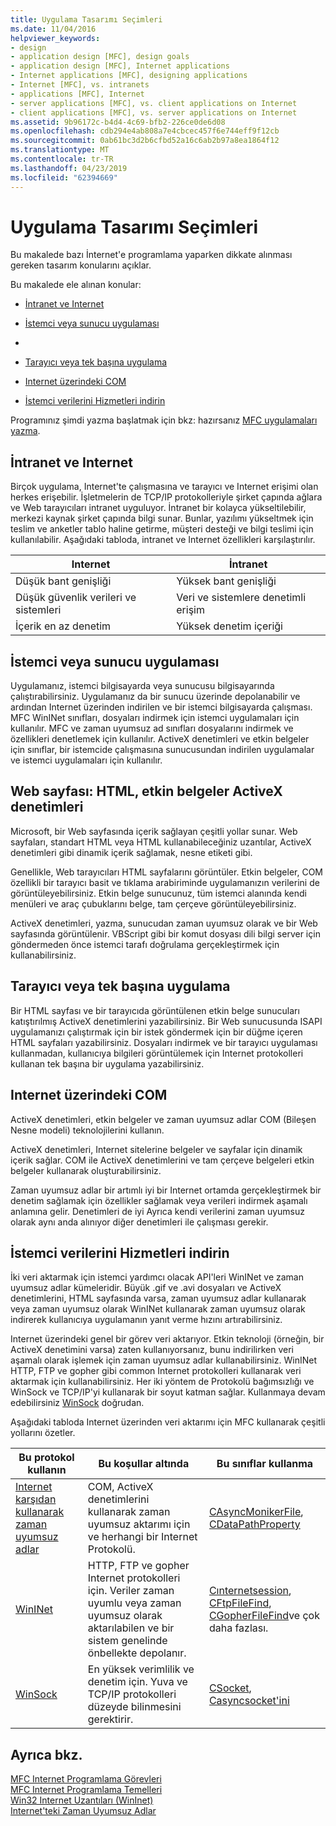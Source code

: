 ```yaml
---
title: Uygulama Tasarımı Seçimleri
ms.date: 11/04/2016
helpviewer_keywords:
- design
- application design [MFC], design goals
- application design [MFC], Internet applications
- Internet applications [MFC], designing applications
- Internet [MFC], vs. intranets
- applications [MFC], Internet
- server applications [MFC], vs. client applications on Internet
- client applications [MFC], vs. server applications on Internet
ms.assetid: 9b96172c-b4d4-4c69-bfb2-226ce0de6d08
ms.openlocfilehash: cdb294e4ab808a7e4cbcec457f6e744eff9f12cb
ms.sourcegitcommit: 0ab61bc3d2b6cfbd52a16c6ab2b97a8ea1864f12
ms.translationtype: MT
ms.contentlocale: tr-TR
ms.lasthandoff: 04/23/2019
ms.locfileid: "62394669"
---
```

# <a name="application-design-choices"></a>Uygulama Tasarımı Seçimleri

Bu makalede bazı İnternet'e programlama yaparken dikkate alınması gereken tasarım konularını açıklar.

Bu makalede ele alınan konular:

- [İntranet ve Internet](#_core_intranet_versus_internet)

- [İstemci veya sunucu uygulaması](#_core_client_or_server_application)

- [](#_core_the_web_page)

- [Tarayıcı veya tek başına uygulama](#_core_browser_or_standalone)

- [Internet üzerindeki COM](#_core_com_on_the_internet)

- [İstemci verilerini Hizmetleri indirin](#_core_client_data_download_services)

Programınız şimdi yazma başlatmak için bkz: hazırsanız [MFC uygulamaları yazma](../mfc/writing-mfc-applications.md).

##  <a name="_core_intranet_versus_internet"></a> İntranet ve Internet

Birçok uygulama, Internet'te çalışmasına ve tarayıcı ve Internet erişimi olan herkes erişebilir. İşletmelerin de TCP/IP protokolleriyle şirket çapında ağlara ve Web tarayıcıları intranet uyguluyor. İntranet bir kolayca yükseltilebilir, merkezi kaynak şirket çapında bilgi sunar. Bunlar, yazılımı yükseltmek için teslim ve anketler tablo haline getirme, müşteri desteği ve bilgi teslimi için kullanılabilir. Aşağıdaki tabloda, intranet ve Internet özellikleri karşılaştırılır.

|Internet|İntranet|
|--------------|--------------|
|Düşük bant genişliği|Yüksek bant genişliği|
|Düşük güvenlik verileri ve sistemleri|Veri ve sistemlere denetimli erişim|
|İçerik en az denetim|Yüksek denetim içeriği|

##  <a name="_core_client_or_server_application"></a> İstemci veya sunucu uygulaması

Uygulamanız, istemci bilgisayarda veya sunucusu bilgisayarında çalıştırabilirsiniz. Uygulamanız da bir sunucu üzerinde depolanabilir ve ardından Internet üzerinden indirilen ve bir istemci bilgisayarda çalışması. MFC WinINet sınıfları, dosyaları indirmek için istemci uygulamaları için kullanılır. MFC ve zaman uyumsuz ad sınıfları dosyalarını indirmek ve özellikleri denetlemek için kullanılır. ActiveX denetimleri ve etkin belgeler için sınıflar, bir istemcide çalışmasına sunucusundan indirilen uygulamalar ve istemci uygulamaları için kullanılır.

##  <a name="_core_the_web_page"></a> Web sayfası: HTML, etkin belgeler ActiveX denetimleri

Microsoft, bir Web sayfasında içerik sağlayan çeşitli yollar sunar. Web sayfaları, standart HTML veya HTML kullanabileceğiniz uzantılar, ActiveX denetimleri gibi dinamik içerik sağlamak, nesne etiketi gibi.

Genellikle, Web tarayıcıları HTML sayfalarını görüntüler. Etkin belgeler, COM özellikli bir tarayıcı basit ve tıklama arabiriminde uygulamanızın verilerini de görüntüleyebilirsiniz. Etkin belge sunucunuz, tüm istemci alanında kendi menüleri ve araç çubuklarını belge, tam çerçeve görüntüleyebilirsiniz.

ActiveX denetimleri, yazma, sunucudan zaman uyumsuz olarak ve bir Web sayfasında görüntülenir. VBScript gibi bir komut dosyası dili bilgi server için göndermeden önce istemci tarafı doğrulama gerçekleştirmek için kullanabilirsiniz.

##  <a name="_core_browser_or_standalone"></a> Tarayıcı veya tek başına uygulama

Bir HTML sayfası ve bir tarayıcıda görüntülenen etkin belge sunucuları katıştırılmış ActiveX denetimlerini yazabilirsiniz. Bir Web sunucusunda ISAPI uygulamanızı çalıştırmak için bir istek göndermek için bir düğme içeren HTML sayfaları yazabilirsiniz. Dosyaları indirmek ve bir tarayıcı uygulaması kullanmadan, kullanıcıya bilgileri görüntülemek için Internet protokolleri kullanan tek başına bir uygulama yazabilirsiniz.

##  <a name="_core_com_on_the_internet"></a> Internet üzerindeki COM

ActiveX denetimleri, etkin belgeler ve zaman uyumsuz adlar COM (Bileşen Nesne modeli) teknolojilerini kullanın.

ActiveX denetimleri, Internet sitelerine belgeler ve sayfalar için dinamik içerik sağlar. COM ile ActiveX denetimlerini ve tam çerçeve belgeleri etkin belgeler kullanarak oluşturabilirsiniz.

Zaman uyumsuz adlar bir artımlı iyi bir Internet ortamda gerçekleştirmek bir denetim sağlamak için özellikler sağlamak veya verileri indirmek aşamalı anlamına gelir. Denetimleri de iyi Ayrıca kendi verilerini zaman uyumsuz olarak aynı anda alınıyor diğer denetimleri ile çalışması gerekir.

##  <a name="_core_client_data_download_services"></a> İstemci verilerini Hizmetleri indirin

İki veri aktarmak için istemci yardımcı olacak API'leri WinINet ve zaman uyumsuz adlar kümeleridir. Büyük .gif ve .avi dosyaları ve ActiveX denetimlerini, HTML sayfasında varsa, zaman uyumsuz adlar kullanarak veya zaman uyumsuz olarak WinINet kullanarak zaman uyumsuz olarak indirerek kullanıcıya uygulamanın yanıt verme hızını artırabilirsiniz.

Internet üzerindeki genel bir görev veri aktarıyor. Etkin teknoloji (örneğin, bir ActiveX denetimini varsa) zaten kullanıyorsanız, bunu indirilirken veri aşamalı olarak işlemek için zaman uyumsuz adlar kullanabilirsiniz. WinINet HTTP, FTP ve gopher gibi common Internet protokolleri kullanarak veri aktarmak için kullanabilirsiniz. Her iki yöntem de Protokolü bağımsızlığı ve WinSock ve TCP/IP'yi kullanarak bir soyut katman sağlar. Kullanmaya devam edebilirsiniz [WinSock](../mfc/windows-sockets-in-mfc.md) doğrudan.

Aşağıdaki tabloda Internet üzerinden veri aktarımı için MFC kullanarak çeşitli yollarını özetler.

|Bu protokol kullanın|Bu koşullar altında|Bu sınıflar kullanma|
|-----------------------|----------------------------|-------------------------|
|[Internet karşıdan kullanarak zaman uyumsuz adlar](../mfc/asynchronous-monikers-on-the-internet.md)|COM, ActiveX denetimlerini kullanarak zaman uyumsuz aktarımı için ve herhangi bir Internet Protokolü.|[CAsyncMonikerFile](../mfc/reference/casyncmonikerfile-class.md), [CDataPathProperty](../mfc/reference/cdatapathproperty-class.md)|
|[WinINet](../mfc/win32-internet-extensions-wininet.md)|HTTP, FTP ve gopher Internet protokolleri için. Veriler zaman uyumlu veya zaman uyumsuz olarak aktarılabilen ve bir sistem genelinde önbellekte depolanır.|[Cınternetsession](../mfc/reference/cinternetsession-class.md), [CFtpFileFind](../mfc/reference/cftpfilefind-class.md), [CGopherFileFind](../mfc/reference/cgopherfilefind-class.md)ve çok daha fazlası.|
|[WinSock](../mfc/windows-sockets-in-mfc.md)|En yüksek verimlilik ve denetim için. Yuva ve TCP/IP protokolleri düzeyde bilinmesini gerektirir.|[CSocket](../mfc/reference/csocket-class.md), [Casyncsocket'ini](../mfc/reference/casyncsocket-class.md)|

## <a name="see-also"></a>Ayrıca bkz.

[MFC Internet Programlama Görevleri](../mfc/mfc-internet-programming-tasks.md)<br/>
[MFC Internet Programlama Temelleri](../mfc/mfc-internet-programming-basics.md)<br/>
[Win32 Internet Uzantıları (WinInet)](../mfc/win32-internet-extensions-wininet.md)<br/>
[Internet'teki Zaman Uyumsuz Adlar](../mfc/asynchronous-monikers-on-the-internet.md)
